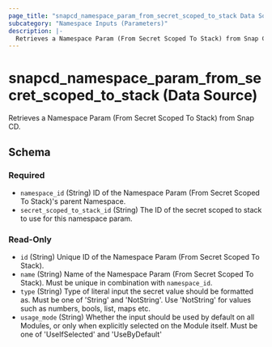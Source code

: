 ```yaml
---
page_title: "snapcd_namespace_param_from_secret_scoped_to_stack Data Source - snapcd"
subcategory: "Namespace Inputs (Parameters)"
description: |-
  Retrieves a Namespace Param (From Secret Scoped To Stack) from Snap CD.
---
```


# snapcd_namespace_param_from_secret_scoped_to_stack (Data Source)

Retrieves a Namespace Param (From Secret Scoped To Stack) from Snap CD.




<!-- schema generated by tfplugindocs -->
## Schema

### Required

- `namespace_id` (String) ID of the Namespace Param (From Secret Scoped To Stack)'s parent Namespace.
- `secret_scoped_to_stack_id` (String) The ID of the secret scoped to stack to use for this namespace param.

### Read-Only

- `id` (String) Unique ID of the Namespace Param (From Secret Scoped To Stack).
- `name` (String) Name of the Namespace Param (From Secret Scoped To Stack).  Must be unique in combination with `namespace_id`.
- `type` (String) Type of literal input the secret value should be formatted as. Must be one of 'String' and 'NotString'. Use 'NotString' for values such as numbers, bools, list, maps etc.
- `usage_mode` (String) Whether the input should be used by default on all Modules, or only when explicitly selected on the Module itself. Must be one of 'UseIfSelected' and 'UseByDefault'
